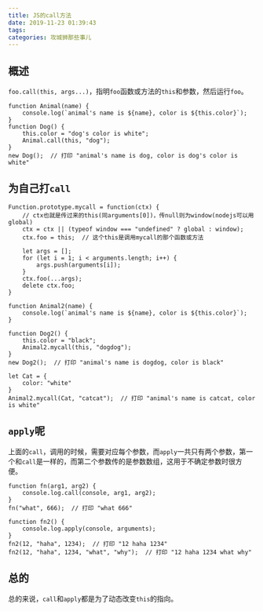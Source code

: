 ```yaml
---
title: JS的call方法
date: 2019-11-23 01:39:43
tags:
categories: 攻城狮那些事儿
---
```


## 概述
`foo.call(this, args...)`，指明`foo`函数或方法的`this`和参数，然后运行`foo`。

<!--more-->

```
function Animal(name) {
	console.log(`animal's name is ${name}, color is ${this.color}`);
}
function Dog() {
	this.color = "dog's color is white";
	Animal.call(this, "dog");
}
new Dog();  // 打印 "animal's name is dog, color is dog's color is white"
```

## 为自己打`call`
```
Function.prototype.mycall = function(ctx) {
	// ctx也就是传过来的this(同arguments[0])，传null则为window(nodejs可以用global)
	ctx = ctx || (typeof window === "undefined" ? global : window);
	ctx.foo = this;  // 这个this是调用mycall的那个函数或方法

	let args = [];
	for (let i = 1; i < arguments.length; i++) {
		args.push(arguments[i]);
	}
	ctx.foo(...args);
	delete ctx.foo;
}

function Animal2(name) {
	console.log(`animal's name is ${name}, color is ${this.color}`);
}

function Dog2() {
	this.color = "black";
	Animal2.mycall(this, "dogdog");
}
new Dog2();  // 打印 "animal's name is dogdog, color is black"

let Cat = {
	color: "white"
}
Animal2.mycall(Cat, "catcat");  // 打印 "animal's name is catcat, color is white"
```

## `apply`呢
上面的`call`，调用的时候，需要对应每个参数，而`apply`一共只有两个参数，第一个和`call`是一样的，而第二个参数传的是参数数组，这用于不确定参数时很方便。
```
function fn(arg1, arg2) {
	console.log.call(console, arg1, arg2);
}
fn("what", 666);  // 打印 "what 666"

function fn2() {
	console.log.apply(console, arguments);
}
fn2(12, "haha", 1234);  // 打印 "12 haha 1234"
fn2(12, "haha", 1234, "what", "why");  // 打印 "12 haha 1234 what why"
```

## 总的
总的来说，`call`和`apply`都是为了动态改变`this`的指向。
